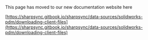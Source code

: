 This page has moved to our new documentation website here 

[https://sharpsync.gitbook.io/sharpsync/data-sources/solidworks-pdm/downloading-client-files](https://sharpsync.gitbook.io/sharpsync/data-sources/solidworks-pdm/downloading-client-files)
